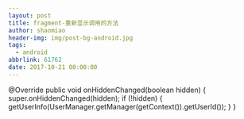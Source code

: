 ```yaml
---
layout: post
title: fragment-重新显示调用的方法
author: shaomiao
header-img: img/post-bg-android.jpg
tags:
  - android
abbrlink: 61762
date: 2017-10-21 00:00:00
---
```

@Override
    public void onHiddenChanged(boolean hidden) {
        super.onHiddenChanged(hidden);
        if (!hidden) {
            getUserInfo(UserManager.getManager(getContext()).getUserId());
        }
    }
